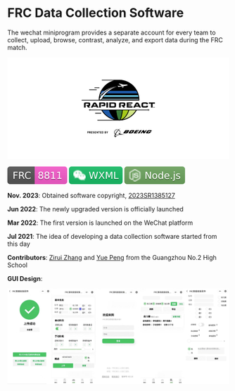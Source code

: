 # FRC Data Collection Software

The wechat miniprogram provides a separate account for every team to collect, upload, browse, contrast, analyze, and export data during the FRC match.

![](./assets/rapidreact.png)

![](./assets/frc8811.svg) ![](./assets/wxml.svg) ![](./assets/nodejs.svg)

**Nov. 2023**: Obtained software copyright, [2023SR1385127]()

**Jun 2022**: The newly upgraded version is officially launched

**Mar 2022**: The first version is launched on the WeChat platform

**Jul 2021**: The idea of ​​developing a data collection software started from this day

**Contributors**: [Zirui Zhang](https://github.com/zhangzrjerry) and [Yue Peng](https://github.com/edward-yue-peng) from the Guangzhou No.2 High School

**GUI Design**:

![](./assets/gui.png)
